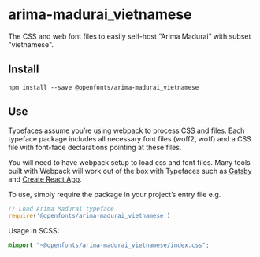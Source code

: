 
# arima-madurai_vietnamese

The CSS and web font files to easily self-host “Arima Madurai” with subset "vietnamese".

## Install

`npm install --save @openfonts/arima-madurai_vietnamese`

## Use

Typefaces assume you’re using webpack to process CSS and files. Each typeface
package includes all necessary font files (woff2, woff) and a CSS file with
font-face declarations pointing at these files.

You will need to have webpack setup to load css and font files. Many tools built
with Webpack will work out of the box with Typefaces such as [Gatsby](https://github.com/gatsbyjs/gatsby)
and [Create React App](https://github.com/facebookincubator/create-react-app).

To use, simply require the package in your project’s entry file e.g.

```javascript
// Load Arima Madurai typeface
require('@openfonts/arima-madurai_vietnamese')
```

Usage in SCSS:
```scss
@import "~@openfonts/arima-madurai_vietnamese/index.css";
```
